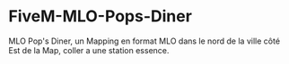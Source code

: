 # FiveM-MLO-Pops-Diner
MLO Pop's Diner, un Mapping en format MLO dans le nord de la ville côté Est de la Map, coller a une station essence.

